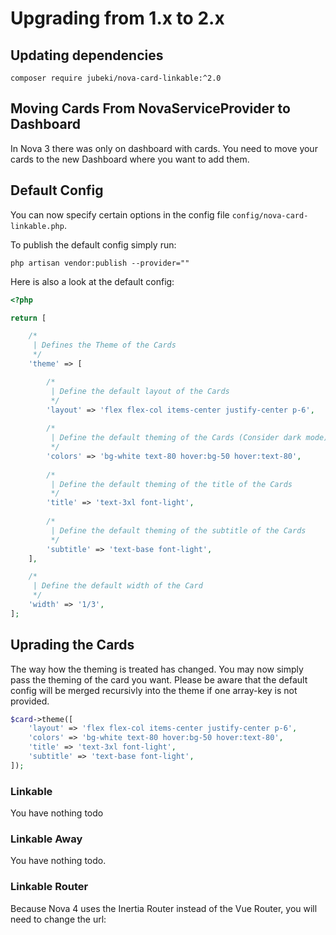 # Upgrading from 1.x to 2.x

## Updating dependencies

```
composer require jubeki/nova-card-linkable:^2.0
```

## Moving Cards From NovaServiceProvider to Dashboard

In Nova 3 there was only on dashboard with cards. You need to move your cards to the new Dashboard where you want to add them.

## Default Config

You can now specify certain options in the config file `config/nova-card-linkable.php`.

To publish the default config simply run:
```
php artisan vendor:publish --provider=""
```

Here is also a look at the default config:
```php
<?php

return [

    /*
     | Defines the Theme of the Cards
     */
    'theme' => [

        /*
         | Define the default layout of the Cards
         */
        'layout' => 'flex flex-col items-center justify-center p-6',
    
        /*
         | Define the default theming of the Cards (Consider dark mode)
         */
        'colors' => 'bg-white text-80 hover:bg-50 hover:text-80',
    
        /*
         | Define the default theming of the title of the Cards
         */
        'title' => 'text-3xl font-light',
    
        /*
         | Define the default theming of the subtitle of the Cards
         */
        'subtitle' => 'text-base font-light',
    ],

    /*
     | Define the default width of the Card
     */
    'width' => '1/3',
];

```

## Uprading the Cards

The way how the theming is treated has changed. You may now simply pass the theming of the card you want. Please be aware that the default config will be merged recursivly into the theme if one array-key is not provided.

```php
$card->theme([
    'layout' => 'flex flex-col items-center justify-center p-6',
    'colors' => 'bg-white text-80 hover:bg-50 hover:text-80',
    'title' => 'text-3xl font-light',
    'subtitle' => 'text-base font-light',
]);
```

### Linkable

You have nothing todo

### Linkable Away

You have nothing todo.

### Linkable Router

Because Nova 4 uses the Inertia Router instead of the Vue Router, you will need to change the url:

<!-- TODO: Upgrade from Vue Router to Inertia Router -->
